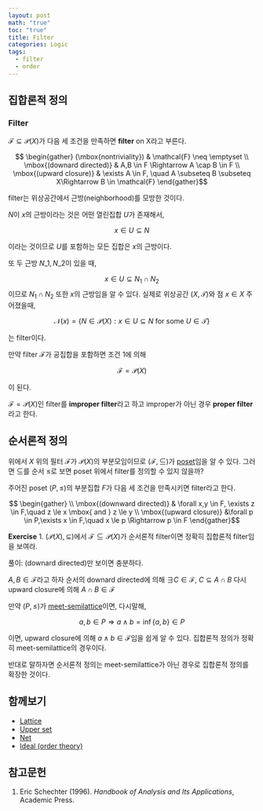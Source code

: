 ```yaml
---
layout: post
math: "true"
toc: "true"
title: Filter
categories: Logic
tags:
  - filter
  - order
---
```

## 집합론적 정의

### Filter

${ \mathcal{F} \subseteq \mathcal{P}(X) }$가 다음 세 조건을 만족하면 **filter** on X라고 부른다.

$$ \begin{gather} (\mbox{nontriviality}) &  \mathcal{F} \neq \emptyset \\ \mbox{(downard directed)} & A,B \in F \Rightarrow A \cap B \in F \\  \mbox{(upward closure)} & \exists A \in F, \quad A \subseteq B \subseteq X\Rightarrow B \in \mathcal{F}  \end{gather}$$

filter는 위상공간에서 근방(neighborhood)를 모방한 것이다.

${N}$이 ${ x }$의 근방이라는 것은 어떤 열린집합 ${ U }$가 존재해서,

$$ x \in U \subseteq N $$

이라는 것이므로  ${ U }$를 포함하는 모든 집합은 ${ x }$의 근방이다.

또 두 근방 ${ N\_{1}, N\_{2} }$이 있을 때,

$$ x \in U \subseteq N_{1} \cap N_{2}  $$ 
이므로 ${ N_{1} \cap N_{2} }$ 또한 ${ x }$의 근방임을 알 수 있다. 실제로 위상공간 ${ (X,\mathcal{T}) }$와 점 ${ x \in X }$ 주어졌을때,

$$ \mathcal{N}(x)=\{ N \in \mathcal{P}(X): x \in U \subseteq N \mbox{ for some } U \in \mathcal{T}\} $$

는 filter이다.

만약 filter ${ \mathcal{F} }$가 공집합을 포함하면 조건 1에 의해

$$ \mathcal{F} = \mathcal{P}(X)$$

이 된다.

${ \mathcal{F} = \mathcal{P}(X) }$인 filter를 **improper filter**라고 하고 improper가 아닌 경우 **proper filter**라고 한다.


## 순서론적 정의

위에서 ${ X }$ 위의 필터 ${ \mathcal{F} }$가 ${ \mathcal{P}(X) }$의 부분모임이므로 ${ (\mathcal{F},\subseteq) }$가 [poset](https://paraconsistent.github.io/logic/2024/02/15/Poset.html)임을 알 수 있다. 그러면 ${ \subseteq }$를 순서 ${ \le }$로 보면 poset 위에서 filter를 정의할 수 있지 않을까?

주어진 poset ${ (P,\le) }$의 부분집합 ${ F }$가 다음 세 조건을 만족시키면 filter라고 한다.

$$ \begin{gather} \\ \mbox{(downward directed)} & \forall x,y \in F, \exists z \in F,\quad z \le x \mbox{ and } z \le y \\ \mbox{(upward closure)} &\forall p \in P,\exists x \in F,\quad x \le p \Rightarrow p \in F \end{gather}$$

**Exercise** 1. ${ (\mathcal{P}(X),\subseteq) }$에서 ${ \mathcal{F} \subseteq \mathcal{P}(X)}$가 순서론적 filter이면 정확히 집합론적 filter임을 보여라.

풀이: (downard directed)만 보이면 충분하다.

${ A,B \in \mathcal{F} }$라고 하자 순서의 downard directed에 의해 ${ \exists C  \in \mathcal{F},\ C \subseteq A \cap B  }$ 다시 upward closure에 의해 ${ A \cap B  \in \mathcal{F}}$

만약 ${ (P,\le) }$가 [meet-semilattice](https://paraconsistent.github.io/logic/2024/02/27/lattice.html#semilattice)이면, 다시말해,

$$ a,b \in P \Rightarrow a \wedge b =\inf \{ a,b \} \in P $$

이면, upward closure에 의해 ${ a \wedge b \in \mathcal{F} }$임을 쉽게 알 수 있다. 집합론적 정의가 정확히 meet-semilattice의 경우이다.

반대로 말하자면 순서론적 정의는 meet-semilattice가 아닌 경우로 집합론적 정의를 확장한 것이다.

## 함께보기

- [Lattice](https://paraconsistent.github.io/logic/2024/02/27/lattice.html)
- [Upper set](https://paraconsistent.github.io/logic/2024/02/28/upper-set.html)
- [Net](https://paraconsistent.github.io/logic/2024/02/26/net.html)
- [Ideal (order theory)](https://paraconsistent.github.io/logic/2024/03/03/ideal-(order-theory).html)

## 참고문헌

1. Eric Schechter (1996). *Handbook of Analysis and Its Applications*, Academic Press.